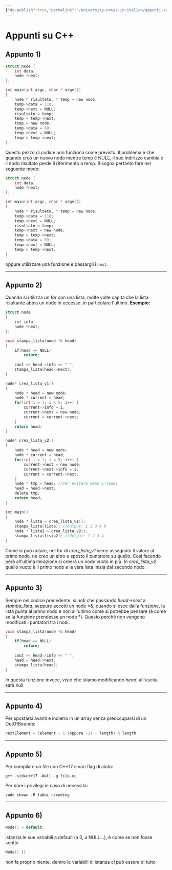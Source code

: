 ```yaml
---
{"dg-publish":true,"permalink":"/university-notes-in-italian/appunti-su-c/"}
---
```


# Appunti su C++
## Appunto 1)
```c
struct node {
	int data;
	node *next;
};

int main(int argc, char * argv[])
{
	node * risultato, * temp = new node;
	temp->data = 118;
	temp->next = NULL;
	risultato = temp;
	temp = temp->next;
	temp = new node;
	temp->data = 69;
	temp->next = NULL;
	temp = temp->next;
}
```

Questo pezzo di codice non funziona come previsto.
Il problema è che quando creo un nuovo nodo mentre temp è NULL, il suo indirizzo cambia e il nodo risultato perde il riferimento a temp.
Bisogna pertanto fare nel seguente modo:
```c
struct node {
	int data;
	node *next;
};

int main(int argc, char * argv[])
{
	node * risultato, * temp = new node;
	temp->data = 118;
	temp->next = NULL;
	risultato = temp;
	temp->next = new node;
	temp = temp->next;
	temp->data = 69;
	temp->next = NULL;
	temp = temp->next;
}
```
oppure utilizzare una funzione e passargli i `next`.

---
## Appunto 2)
Quando si utilizza un for con una lista, molte volte capita che la lista risultante abbia un nodo in eccesso, in particolare l'ultimo. 
**Esempio:**
```c
struct node
{
	int info;
	node *next;
};

void stampa_lista(node *& head)
{
    if(head == NULL) 
        return;
    
	cout << head->info << " ";
	stampa_lista(head->next);
}

node* crea_lista_v1()
{
    node * head = new node;
    node * current = head;
    for(int i = 1; i < 5; i++) {
        current->info = i;
        current->next = new node;
        current = current->next;
    }
    return head;
}

node* crea_lista_v2()
{
    node * head = new node;
    node * current = head;
    for(int i = 1; i < 5; i++) {
        current->next = new node;
        current->next->info = i;
        current = current->next;
    }
    node * tmp = head; //Per evitare memory-leaks
    head = head->next;
    delete tmp;
    return head;
}

int main()
{
    node * lista = crea_lista_v1(); 
    stampa_lista(lista); //Output: 1 2 3 4 0
    node * lista2 = crea_lista_v2();
    stampa_lista(lista2); //Output: 1 2 3 4
}
```
Come si può notare, nel for di _crea_lista_v1_ viene assegnato il valore al primo nodo, ne creo un altro e sposto il puntatore su quello. Così facendo però all'ultima iterazione si creerà un nodo vuoto in più.
In _crea_lista_v2_ quello vuoto è il primo nodo e la vera lista inizia dal secondo nodo. 

---
## Appunto 3)
Sempre nel codice precedente, si noti che passando _head->next_ a  _stampa_lista_, seppure accetti un node \*&, quando si esce dalla funzione, la lista punta al primo nodo e non all'ultimo come si potrebbe pensare (è come se la funzione prendesse un node \*). Questo perchè non vengono modificati i puntatori tra i nodi.

```c
void stampa_lista(node *& head)
{
    if(head == NULL) 
        return;
    
	cout << head->info << " ";
	head = head->next;
	stampa_lista(head);
}
```
In questa funzione invece, visto che stiamo modificando _head_, all'uscita sarà null.

---
## Appunto 4)
Per spostarsi avanti e indietro in un array senza preoccuparsi di un OutOfBounds:
```c
nextElement = (element + 1 (oppure -1) + length) % length
```

---
## Appunto 5)
Per compilare un file con C++17 e vari flag di aiuto:
```
g++ -std=c++17 -Wall -g file.cc
```

Per dare i privilegi in caso di necessità:
```
sudo chown -R fabbi ~/coding
```

---
## Appunto 6)
```cpp
Node() = default;
```
istanzia le sue variabili a default (a 0, a NULL...), è come se non fosse scritto 

```cpp
Node() {}
```
non fa proprio niente, dentro le variabili di istanza ci può essere di tutto